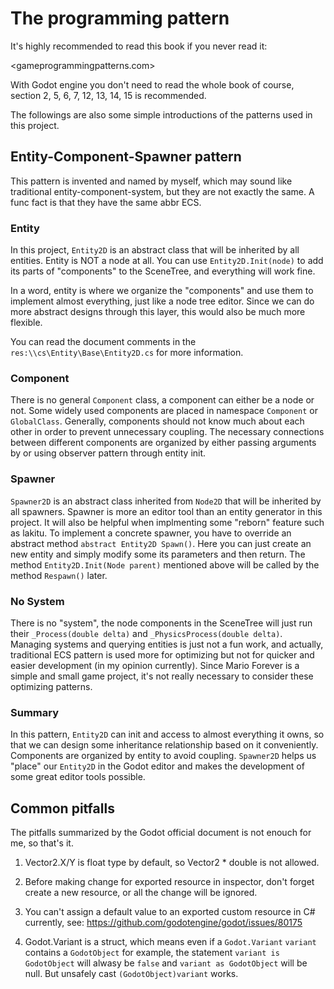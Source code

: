 # The programming pattern

It's highly recommended to read this book if you never read it:

<gameprogrammingpatterns.com>

With Godot engine you don't need to read the whole book of course, section 2, 5, 6, 7, 12, 13, 14, 15 is recommended.

The followings are also some simple introductions of the patterns used in this project.

## Entity-Component-Spawner pattern

This pattern is invented and named by myself, which may sound like traditional entity-component-system, but they are not exactly the same. A func fact is that they have the same abbr ECS.

### Entity

In this project, `Entity2D` is an abstract class that will be inherited by all entities. Entity is NOT a node at all. You can use `Entity2D.Init(node)` to add its parts of "components" to the SceneTree, and everything will work fine.

In a word, entity is where we organize the "components" and use them to implement almost everything, just like a node tree editor. Since we can do more abstract designs through this layer, this would also be much more flexible.

You can read the document comments in the `res:\\cs\Entity\Base\Entity2D.cs` for more information.

### Component

There is no general `Component` class, a component can either be a node or not. Some widely used components are placed in namespace `Component` or `GlobalClass`. Generally, components should not know much about each other in order to prevent unnecessary coupling. The necessary connections between different components are organized by either passing arguments by or using observer pattern through entity init.

### Spawner

`Spawner2D` is an abstract class inherited from `Node2D` that will be inherited by all spawners. Spawner is more an editor tool than an entity generator in this project. It will also be helpful when implmenting some "reborn" feature such as lakitu. To implement a concrete spawner, you have to override an abstract method `abstract Entity2D Spawn()`. Here you can just create an new entity and simply modify some its parameters and then return. The method `Entity2D.Init(Node parent)` mentioned above will be called by the method `Respawn()` later.

### No System

There is no "system", the node components in the SceneTree will just run their `_Process(double delta)` and `_PhysicsProcess(double delta)`. Managing systems and querying entities is just not a fun work, and actually, traditional ECS pattern is used more for optimizing but not for quicker and easier development (in my opinion currently). Since Mario Forever is a simple and small game project, it's not really necessary to consider these optimizing patterns.

### Summary

In this pattern, `Entity2D` can init and access to almost everything it owns, so that we can design some inheritance relationship based on it conveniently. Components are organized by entity to avoid coupling. `Spawner2D` helps us "place" our `Entity2D` in the Godot editor and makes the development of some great editor tools possible.

## Common pitfalls

The pitfalls summarized by the Godot official document is not enouch for me, so that's it.

1. Vector2.X/Y is float type by default, so Vector2 \* double is not allowed.

2. Before making change for exported resource in inspector, don't forget create a new resource, or all the change will be ignored.

3. You can't assign a default value to an exported custom resource in C# currently, see: <https://github.com/godotengine/godot/issues/80175>

4. Godot.Variant is a struct, which means even if a `Godot.Variant` `variant` contains a `GodotObject` for example, the statement `variant is GodotObject` will alwasy be `false` and `variant as GodotObject` will be null. But unsafely cast `(GodotObject)variant` works.
